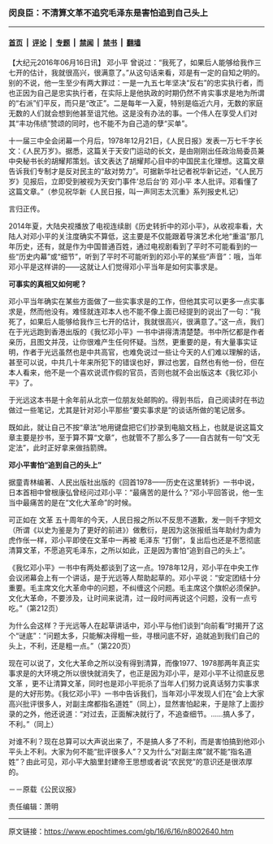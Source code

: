 ### 闵良臣：不清算文革不追究毛泽东是害怕追到自己头上

---

#### [首页](../../../..?n8002640) &nbsp;|&nbsp; [评论](../../../../../epoch-comment?n8002640) &nbsp;|&nbsp; [专题](../../../../../epoch-special?n8002640) &nbsp;|&nbsp; [禁闻](../../../../../epoch-news?n8002640) &nbsp;|&nbsp; [禁书](../../../../../books?n8002640) &nbsp;|&nbsp; [翻墙](https://github.com/gfw-breaker/nogfw/blob/master/README.md?n8002640)


<div class="post_content" id="artbody" itemprop="articleBody">
 <!-- article content begin -->
 <p>
  【大纪元2016年06月16日讯】
  <ok href="https://www.epochtimes.com/gb/tag/%E9%82%93%E5%B0%8F%E5%B9%B3.html">
   邓小平
  </ok>
  曾说过：“我死了，如果后人能够给我作三七开的估计，我就很高兴，很满意了。”从这句话来看，邓是有一定的自知之明的。别的不说，他一生至少有两大罪过：一是一九五七年坚决“反右”的忠实执行者，而也正因为自己是忠实执行者，在实际上是他执政的时期仍然不肯实事求是地为所谓的“右派”们平反，而只是“改正”。二是每年一入夏，特别是临近六月，无数的家庭无数的人们就会想到他甚至诅咒他。这是没有办法的事。一个伟人在享受人们对其“丰功伟绩”赞颂的同时，也不能不为自己造的孽“买单”。
 </p>
 <p>
  十一届三中全会闭幕一个月后，1978年12月21日，《人民日报》发表一万七千字长文：《人民万岁》。据悉，这篇关于天安门运动的长文，是由刚刚出任政治局委员兼中央秘书长的胡耀邦策划。该文表达了胡耀邦心目中的中国民主化理想。这篇文章告诉我们专制才是反对民主的“敌对势力”。可据新华社记者祝华新记述，“《人民万岁》见报后，立即受到被视为天安门事件‘总后台’的
  <ok href="https://www.epochtimes.com/gb/tag/%E9%82%93%E5%B0%8F%E5%B9%B3.html">
   邓小平
  </ok>
  本人批评。邓看懂了这篇文章。”（参见祝华新《人民日报，叫一声同志太沉重》系列报史札记）
 </p>
 <p>
  言归正传。
 </p>
 <p>
  2014年夏，大陆央视播放了电视连续剧《历史转折中的邓小平》，从收视率看，大陆人对邓小平的关注度确实不算低，这主要是不仅能跟着导演艺术化地“重温”那几年历史，还有，就是作为中国普通百姓，通过电视剧看到了平时不可能看到的一些“历史内幕”或“细节”，听到了平时不可能听到的邓小平的某些“声音”：哦，当年邓小平是这样讲的——这就让人们觉得邓小平当年是如何实事求是。
 </p>
 <p>
  <strong>
   可事实的真相又如何呢？
  </strong>
 </p>
 <p>
  邓小平当年确实在某些方面做了一些实事求是的工作，但他其实可以更多一点实事求是，然而他没有。难怪就连邓本人也不能不像上面已经提到的说出了一句：“我死了，如果后人能够给我作三七开的估计，我就很高兴，很满意了。”这一点，我们在于光远跑到香港出版的《我忆邓小平》一书中讲得清清楚楚。书中所忆都是作者亲历，且图文并茂，让你很难产生任何怀疑。当然，更重要的是，有大量事实证明，作者于光远虽然也是中共高官，也难免说过一些让今天的人们难以理解的话，甚至可以说，中共几十年来所犯下的错误也好，罪过也罢，自然也有他一份，但在本人看来，他不是一个喜欢说谎作假的官员，否则也就不会出版这本《我忆邓小平》了。
 </p>
 <p>
  于光远这本书是十余年前从北京一位朋友处邮购的。得到书后，自己阅读时在书边做过一些笔记，尤其是针对邓小平那些“要实事求是”的谈话所做的笔记居多。
 </p>
 <p>
  既如此，就让自己不按“章法”地用键盘把它们抄录到电脑文档上，也就是说这篇文章主要是抄书，至于算不算“文章”，也就管不了那么多了——自古就有一句“文无定法”，此时正好拿来做挡箭牌。
 </p>
 <p>
  <strong>
   邓小平害怕“追到自己的头上”
  </strong>
 </p>
 <p>
  据童青林编著、人民出版社出版的《回首1978——历史在这里转折》一书中说，日本首相中曾根康弘曾经问过邓小平：“最痛苦的是什么？”邓小平回答说，他一生当中最痛苦的是在“文化大革命”的时候。
 </p>
 <p>
  可正如在
  <ok href="https://www.epochtimes.com/gb/tag/%E6%96%87%E9%9D%A9.html">
   文革
  </ok>
  五十周年的今天，人民日报之所以不反思不道歉，发一则千字短文（所谓《以史为鉴是为了更好的前进》）做敷衍，是因为这张报纸当年助纣为虐为虎作伥一样，邓小平即使在文革中一再被
  <ok href="https://www.epochtimes.com/gb/tag/%E6%AF%9B%E6%B3%BD%E4%B8%9C.html">
   毛泽东
  </ok>
  “打倒”，复出后也还是不愿彻底清算文革，不愿追究毛泽东，之所以如此，正是因为害怕“追到自己的头上”。
 </p>
 <p>
  《我忆邓小平》一书中有两处都谈到了这一点。1978年12月，邓小平在中央工作会议闭幕会上有一个讲话，是于光远等人帮助起草的。邓小平说：“安定团结十分重要。毛主席文化大革命中的问题，不纠缠这个问题。毛主席这个旗帜必须保护。文化大革命，不要涉及，让时间来说清，过一段时间再说这个问题，没有一点亏吃。”（第212页）
 </p>
 <p>
  为什么会这样？于光远等人在起草讲话中，邓小平与他们谈到“向前看”时揭开了这个“谜底”：“问题太多，只能解决得粗一些，寻根问底不好，追就追到我们自己的头上，不利，还是粗一点。”（第220页）
 </p>
 <p>
  现在可以说了，文化大革命之所以没有得到清算，而像1977、1978那两年真正实事求是的大环境之所以很快就消失了，也正是因为邓小平，是邓小平不让彻底反思
  <ok href="https://www.epochtimes.com/gb/tag/%E6%96%87%E9%9D%A9.html">
   文革
  </ok>
  ，更不让清算文革，同时也是邓小平扼杀了当年人们努力说真话努力实事求是的大好形势。《我忆邓小平》一书中告诉我们，当年邓小平发现人们在“会上大家高兴批评很多人，对副主席都指名道姓”（同上），显然害怕起来，于是除了上面抄录的之外，他还说道：“对过去，正面解决就行了，不追查细节。……搞人多了，不利。”（同上）
 </p>
 <p>
  对谁不利？现在总算可以大声说出来了，不是搞人多了不利，而是害怕搞到他邓小平头上不利。大家为何不能“批评很多人”？又为什么“对副主席”就不能“指名道姓”？由此可见，邓小平大脑里封建帝王思想或者说“农民党”的意识还是很浓厚的。
 </p>
 <p>
  －－原载《公民议报》
 </p>
 <p>
  责任编辑：萧明
 </p>
 <!-- article content end -->
 <div id="below_article_ad">
 </div>
</div>


---

原文链接：https://www.epochtimes.com/gb/16/6/16/n8002640.htm